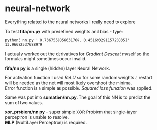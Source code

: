 # neural-network
Everything related to the neural networks I really need to explore

To test **fifa/nn.py** with predefined weights and bias - type:
```
python3 nn.py '[0.7367558056631766, 0.45169329115720835]' 13.96682537688979
```

I actually worked out the derivatives for *Gradient Descent* myself so the formulas might sometimes occur invalid.  

**fifa/nn.py** is a single (hidden) layer Neural Network.  
 
For activation function I used *ReLU* so for some random weights a restart will be needed as the net will most likely overshoot the minima.  
Error function is a simple as possible. *Squared loss function* was applied.  
  
Same was put into **sumation/nn.py**. The goal of this NN is to predict the sum of two values.  
  
**xor_problem/nn.py** - super simple XOR Problem that single-layer perceptron is unable to resolve.  
**MLP** (MultiLayer Perceptron) is required.  
